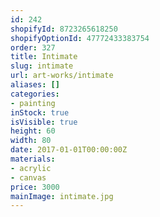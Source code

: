 ```yaml
---
id: 242
shopifyId: 8723265618250
shopifyOptionId: 47772433383754
order: 327
title: Intimate
slug: intimate
url: art-works/intimate
aliases: []
categories:
- painting
inStock: true
isVisible: true
height: 60
width: 80
date: 2017-01-01T00:00:00Z
materials:
- acrylic
- canvas
price: 3000
mainImage: intimate.jpg
---
```

